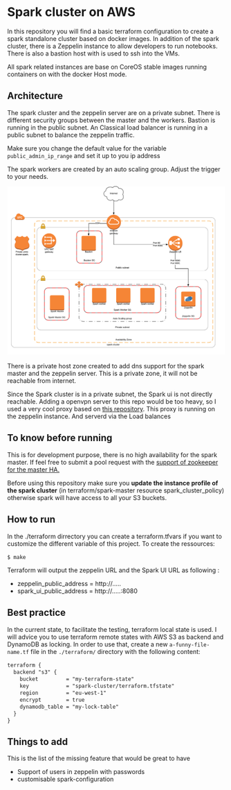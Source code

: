 # Spark cluster on AWS
In this repository you will find a basic terraform configuration to create a spark standalone cluster based on docker images.
In addition of the spark cluster, there is a Zeppelin instance to allow developers to run notebooks.
There is also a bastion host with is used to ssh into the VMs.

All spark related instances are base on CoreOS stable images running containers on with the docker Host mode.

## Architecture
The spark cluster and the zeppelin server are on a private subnet. There is different security groups between the master and the workers.
Bastion is running in the public subnet. An Classical load balancer is running in a public subnet to balance the zeppelin traffic.

Make sure you change the default value for the variable `public_admin_ip_range` and set it up to you ip address

The spark workers are created by an auto scaling group. Adjust the trigger to your needs.

![Cluster schemas](https://github.com/markthebault/spark-cluster-aws/raw/master/spark-cluster.png)

There is a private host zone created to add dns support for the spark master and the zeppelin server. This is a private zone, it will not be reachable from internet.

Since the Spark cluster is in a private subnet, the Spark ui is not directly reachable. Adding a openvpn server to this repo would be too heavy, so I used a very cool proxy based on [this repository](https://github.com/aseigneurin/spark-ui-proxy). This proxy is running on the zeppelin instance. And serverd via the Load balances

## To know before running
This is for development purpose, there is no high availability for the spark master. If feel free to submit a pool request with the [support of zookeeper for the master HA.](https://spark.apache.org/docs/latest/spark-standalone.html#high-availability)

Before using this repository make sure you **update the instance profile of the spark cluster** (in terraform/spark-master resource spark_cluster_policy) otherwise spark will have access to all your S3 buckets.

## How to run
In the ./terraform dirrectory you can create a terraform.tfvars if you want to customize the different variable of this project.
To create the ressources:
```
$ make
```

Terraform will output the zeppelin URL and the Spark UI URL as following :
- zeppelin_public_address = http://.....
- spark_ui_public_address = http://.....:8080

## Best practice
In the current state, to facilitate the testing, terraform local state is used. I will advice you to use terraform remote states with AWS S3 as backend and DynamoDB as locking. In order to use that, create a new `a-funny-file-name.tf` file in the `./terraform/` directory with the following content:

```
terraform {
  backend "s3" {
    bucket         = "my-terraform-state"
    key            = "spark-cluster/terraform.tfstate"
    region         = "eu-west-1"
    encrypt        = true
    dynamodb_table = "my-lock-table"
  }
}
```

## Things to add
This is the list of the missing feature that would be great to have
- Support of users in zeppelin with passwords
- customisable spark-configuration
